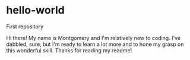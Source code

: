 # hello-world
First repository

Hi there! My name is Montgomery and I'm relatively new to coding. I've dabbled, sure, but I'm ready to learn a lot more and to hone my grasp on this wonderful skill. Thanks for reading my readme!
